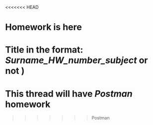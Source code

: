 <<<<<<< HEAD
# Homework is here

Title in the format:
*Surname_HW_number_subject* or not )
=======
# This thread will have ***Postman*** homework
>>>>>>> Postman
